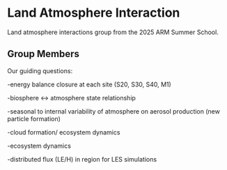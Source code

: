 # Land Atmosphere Interaction

Land atmosphere interactions group from the 2025 ARM Summer School.

## Group Members

Our guiding questions:

-energy balance closure at each site (S20, S30, S40, M1)

-biosphere ↔ atmosphere state relationship

-seasonal to internal variability of atmosphere on aerosol production (new particle formation)

-cloud formation/ ecosystem dynamics

-ecosystem dynamics

-distributed flux (LE/H) in region for LES simulations
